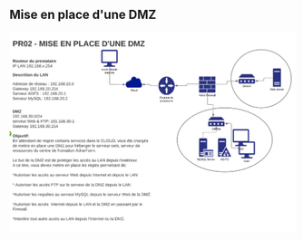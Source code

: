 ## Mise en place d'une DMZ

![d457b3327d266b25e02c2d8326e0f405.png](../../../_resources/d457b3327d266b25e02c2d8326e0f405.png)


